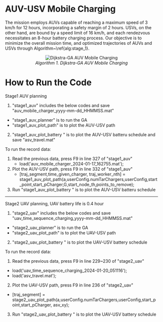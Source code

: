 # AUV-USV Mobile Charging

The mission employs AUVs capable of reaching a maximum speed of 3 km/h for 12 hours, incorporating a safety margin of 2 hours. USVs, on the other hand, are bound by a speed limit of 16 km/h, and each rendezvous necessitates an 8-hour battery charging process. Our objective is to minimize the overall mission time, and optimized trajectories of AUVs and USVs through Algorithm~\ref{alg:stage_1}.

<p align="center">
  <img src="https://github.com/AlexWUrobot/Heterogeneous-Multi-Robot-Planning/blob/main/Algorithm1.PNG" alt="Dijkstra-GA AUV Mobile Charging">
  <br>
  <em> Algorithm 1. Dijkstra-GA AUV Mobile Charging</em>
</p>

# How to Run the Code

Stage1 AUV planning
1.  "stage1_auv"               includes the below codes and save "auv_mobile_charger_yyyy-mm-dd_HHMMSS.mat"
-   "stage1_auv_planner"       is to run the GA
-   "stage1_auv_plot_path"     is to plot the AUV-USV path
2.  "stage1_auv_plot_battery " is to plot the AUV-USV batteru schedule and save "asv_travel.mat"

To run the record data: 
1. Read the previous data, press F9 in line 327 of "stage1_auv" 
   - load('auv_mobile_charger_2024-01-17_162755.mat');
2. Plot the AUV-USV path, press F9 in line 332 of "stage1_auv" 
   - [traj_segment,time_given_charger, traj_worker_nth] = stage1_auv_plot_path(a,userConfig.numTarChargers,userConfig,start_point,start_pCharger,G,start_node_th,points_to_remove);
3. Run "stage1_auv_plot_battery " is to plot the AUV-USV batteru schedule 

----------------------------------------------------

Stage2 UAV planning, UAV battery life is 0.4 hour
1.  "stage2_uav"               includes the below codes and save "uav_time_sequence_charging_yyyy-mm-dd_HHMMSS.mat"
-   "stage2_uav_planner"       is to run the GA
-   "stage2_uav_plot_path"     is to plot the UAV-USV path 
2.  "stage2_uav_plot_battery " is to plot the UAV-USV battery schedule


To run the record data: 
1. Read the previous data, press F9 in line 229~230 of "stage2_uav"
-  load('uav_time_sequence_charging_2024-01-20_051116');
-  load('asv_travel.mat');
2. Plot the UAV-USV path, press F9 in line 236 of "stage2_uav"
-  [traj_segment] = stage2_uav_plot_path(a,userConfig.numTarChargers,userConfig,start_point,start_pCharger, asv_xy);
3. Run "stage2_uav_plot_battery " is to plot the UAV-USV battery schedule

